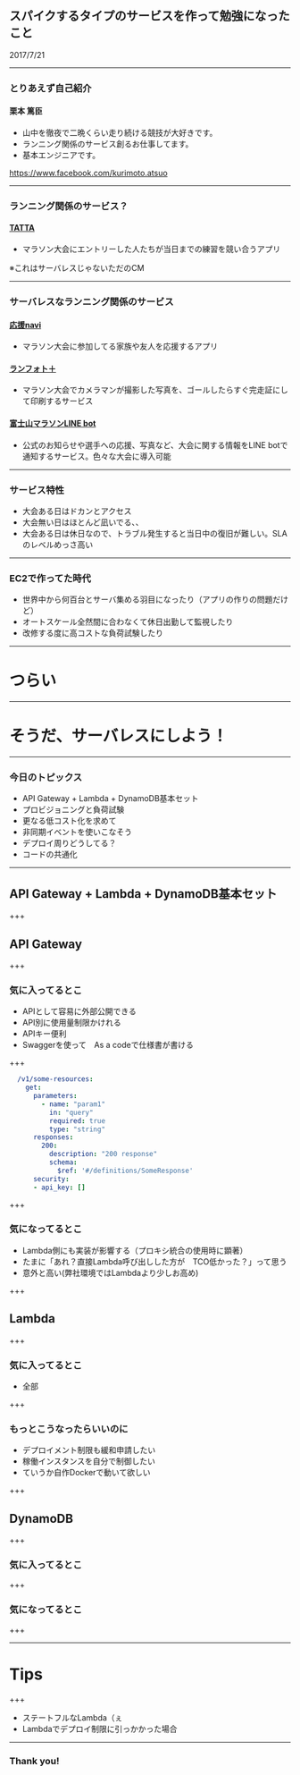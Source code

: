 
## スパイクするタイプのサービスを作って勉強になったこと

2017/7/21

---

### とりあえず自己紹介

#### 栗本 篤臣

* 山中を徹夜で二晩くらい走り続ける競技が大好きです。
* ランニング関係のサービス創るお仕事してます。
* 基本エンジニアです。

https://www.facebook.com/kurimoto.atsuo

---

### ランニング関係のサービス？

#### [TATTA]([https://runnet.jp/smpapp/tatta/)

- マラソン大会にエントリーした人たちが当日までの練習を競い合うアプリ

※これはサーバレスじゃないただのCM


---

### サーバレスなランニング関係のサービス

#### [応援navi](https://runnet.jp/smpapp/ouennavi/)

- マラソン大会に参加してる家族や友人を応援するアプリ

#### [ランフォト＋](https://runphoto-plus.runnet.jp/)

- マラソン大会でカメラマンが撮影した写真を、ゴールしたらすぐ完走証にして印刷するサービス

#### [富士山マラソンLINE bot](https://fujisan-marathon.jp/line/)

- 公式のお知らせや選手への応援、写真など、大会に関する情報をLINE botで通知するサービス。色々な大会に導入可能

---

### サービス特性

* 大会ある日はドカンとアクセス
* 大会無い日はほとんど凪いでる、、
* 大会ある日は休日なので、トラブル発生すると当日中の復旧が難しい。SLAのレベルめっさ高い

---

### EC2で作ってた時代

* 世界中から何百台とサーバ集める羽目になったり（アプリの作りの問題だけど）
* オートスケール全然間に合わなくて休日出勤して監視したり
* 改修する度に高コストな負荷試験したり

---

# つらい

---

# そうだ、サーバレスにしよう！

---

### 今日のトピックス

* API Gateway + Lambda + DynamoDB基本セット
* プロビジョニングと負荷試験
* 更なる低コスト化を求めて
* 非同期イベントを使いこなそう
* デプロイ周りどうしてる？
* コードの共通化

---

## API Gateway + Lambda + DynamoDB基本セット

+++

## API Gateway

+++

### 気に入ってるとこ

* APIとして容易に外部公開できる
* API別に使用量制限かけれる
* APIキー便利
* Swaggerを使って　As a codeで仕様書が書ける

+++

```yaml:sample.yaml
  /v1/some-resources:
    get:
      parameters:
        - name: "param1"
          in: "query"
          required: true
          type: "string"
      responses:
        200:
          description: "200 response"
          schema:
            $ref: '#/definitions/SomeResponse'
      security:
      - api_key: []
```

+++

### 気になってるとこ

* Lambda側にも実装が影響する（プロキシ統合の使用時に顕著）
* たまに「あれ？直接Lambda呼び出しした方が　TCO低かった？」って思う
* 意外と高い(弊社環境ではLambdaより少しお高め)

+++

## Lambda

+++

### 気に入ってるとこ

* 全部

+++

### もっとこうなったらいいのに

* デプロイメント制限も緩和申請したい
* 稼働インスタンスを自分で制御したい
* ていうか自作Dockerで動いて欲しい

+++

## DynamoDB

+++

### 気に入ってるとこ

+++

### 気になってるとこ

+++

---

# Tips

+++

* ステートフルなLambda（ぇ
* Lambdaでデプロイ制限に引っかかった場合

---

### Thank you!
